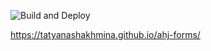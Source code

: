 ![Build and Deploy](https://github.com/TatyanaShakhmina/ahj-forms/actions/workflows/main.yml/badge.svg)

https://tatyanashakhmina.github.io/ahj-forms/
